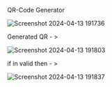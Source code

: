 QR-Code Generator

![Screenshot 2024-04-13 191736](https://github.com/Rakshith-sai/QR-Code-Generator/assets/126788622/f4ffced3-6c3c-4de3-8935-5c0f8bf202a9)


Generated QR - >

![Screenshot 2024-04-13 191803](https://github.com/Rakshith-sai/QR-Code-Generator/assets/126788622/22adaf0f-2ed3-4498-bf44-f1903296c907)


if in valid then - >

![Screenshot 2024-04-13 191837](https://github.com/Rakshith-sai/QR-Code-Generator/assets/126788622/5db3072d-a3ff-4e63-a9da-789945e84869)

